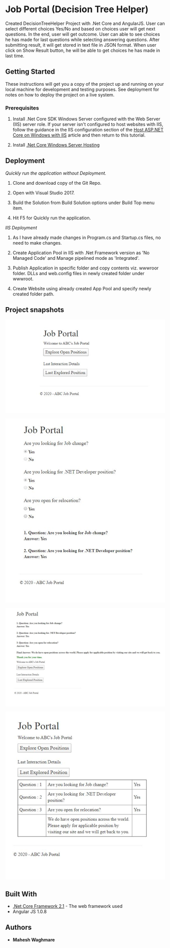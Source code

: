 # Job Portal (Decision Tree Helper)

Created DecisionTreeHelper Project with .Net Core and AngularJS. User can select different choices Yes/No and based on choices user will get next questions. In the end, user will get outcome.
User can able to see choices he has made for last questions while selecting answering questions. After submitting result, it will get stored in text file in JSON format. When user click on Show Result button, he will be able to get choices he has made in last time.

## Getting Started

These instructions will get you a copy of the project up and running on your local machine for development and testing purposes. See deployment for notes on how to deploy the project on a live system.

### Prerequisites

1. Install .Net Core SDK
Windows Server configured with the Web Server (IIS) server role. If your server isn't configured to host websites with IIS, follow the guidance in the IIS configuration section of the [Host ASP.NET Core on Windows with IIS](https://docs.microsoft.com/en-us/aspnet/core/host-and-deploy/iis/?view=aspnetcore-3.1#iis-configuration) article and then return to this tutorial.

2. Install [.Net Core Windows Server Hosting](https://dotnet.microsoft.com/download/dotnet-core/thank-you/runtime-aspnetcore-3.1.1-windows-hosting-bundle-installer)

## Deployment

*Quickly run the application without Deployment.*

1. Clone and download copy of the Git Repo. 

2. Open with Visual Studio 2017.

3. Build the Solution from Build Solution options under Build Top menu item.

4. Hit F5 for Quickly run the application.

*IIS Deployment*

1. As I have already made changes in Program.cs and Startup.cs files, no need to make changes.

2. Create Application Pool in IIS with .Net Framework version as 'No Managed Code' and Manage pipelined mode as 'Integrated'.

3. Publish Application in specific folder and copy contents viz. wwwroor folder. DLLs and web.config files in newly created folder under wwwroot.

4. Create Website using already created App Pool and specify newly created folder path.

## Project snapshots

![1. Job Portal Home screen](https://github.com/maheshdwaghmare/DecisionTreeHelper/blob/master/Projects%20snapshots/1.%20Job%20Portal%20Home%20screen.JPG)

![2. Explore Open Positions](https://github.com/maheshdwaghmare/DecisionTreeHelper/blob/master/Projects%20snapshots/2.%20Explore%20Open%20Positions.JPG)

![3. Explored Open Positions](https://github.com/maheshdwaghmare/DecisionTreeHelper/blob/master/Projects%20snapshots/3.%20Explored%20Open%20Positions.JPG)

![4. Last Explored Position](https://github.com/maheshdwaghmare/DecisionTreeHelper/blob/master/Projects%20snapshots/4.%20Last%20Explored%20Position.JPG)

## Built With

* [.Net Core Framework 2.1](https://dotnet.microsoft.com/download/dotnet-core/2.1) - The web framework used
* Angular JS 1.0.8

## Authors

* **Mahesh Waghmare**
